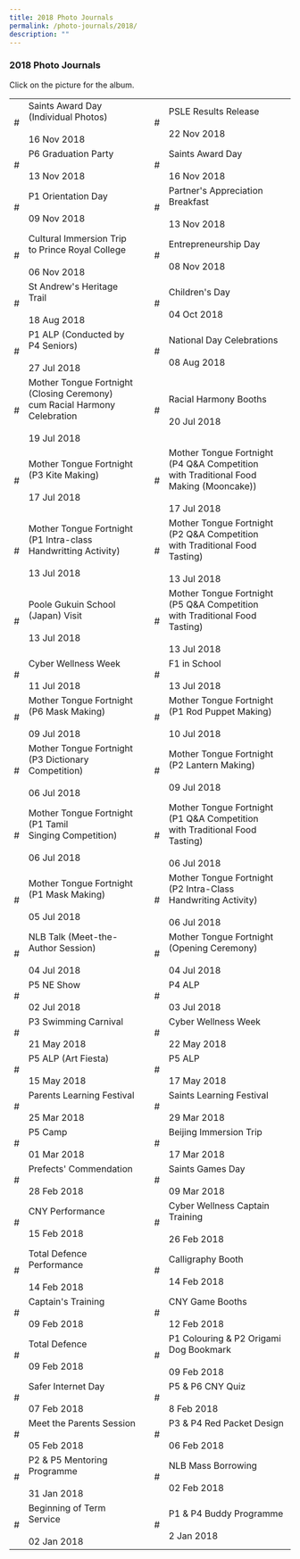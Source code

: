 ```yaml
---
title: 2018 Photo Journals
permalink: /photo-journals/2018/
description: ""
---
```

### 2018 Photo Journals

Click on the picture for the album.

|  	|  	|  	|  	|  	|
|---	|---	|---	|---	|---	|
| # 	| Saints Award Day (Individual Photos)<br><br>16 Nov 2018 	|  	| # 	| PSLE Results Release<br><br>22 Nov 2018 	|
| # 	| P6 Graduation Party<br><br>13 Nov 2018 	|  	| # 	| Saints Award Day<br><br>16 Nov 2018 	|
| # 	| P1 Orientation Day<br><br>09 Nov 2018 	|  	| # 	| Partner's Appreciation Breakfast<br><br>13 Nov 2018 	|
| # 	| Cultural Immersion Trip to Prince Royal College<br><br>06 Nov 2018 	|  	| # 	| Entrepreneurship Day<br><br>08 Nov 2018 	|
| # 	| St Andrew's Heritage Trail<br><br>18 Aug 2018 	|  	| # 	| Children's Day<br><br>04 Oct 2018 	|
| # 	| P1 ALP (Conducted by P4 Seniors)<br><br>27 Jul 2018 	|  	| # 	| National Day Celebrations<br><br>08 Aug 2018 	|
| # 	| Mother Tongue Fortnight (Closing Ceremony)<br>cum Racial Harmony Celebration<br><br>19 Jul 2018 	|  	| # 	| Racial Harmony Booths<br><br>20 Jul 2018 	|
| # 	| Mother Tongue Fortnight (P3 Kite Making)<br><br>17 Jul 2018 	|  	| # 	| Mother Tongue Fortnight (P4 Q&A Competition<br>with Traditional Food Making (Mooncake))<br><br>17 Jul 2018 	|
| # 	| Mother Tongue Fortnight (P1 Intra-class<br>Handwritting Activity)<br><br>13 Jul 2018 	|  	| # 	| Mother Tongue Fortnight (P2 Q&A Competition<br>with Traditional Food Tasting)<br><br>13 Jul 2018 	|
| # 	| Poole Gukuin School (Japan) Visit<br><br>13 Jul 2018 	|  	| # 	| Mother Tongue Fortnight (P5 Q&A Competition<br>with Traditional Food Tasting)<br><br>13 Jul 2018 	|
| # 	| Cyber Wellness Week<br><br>11 Jul 2018 	|  	| # 	| F1 in School<br><br>13 Jul 2018 	|
| # 	| Mother Tongue Fortnight (P6 Mask Making)<br><br>09 Jul 2018 	|  	| # 	| Mother Tongue Fortnight (P1 Rod Puppet Making)<br><br>10 Jul 2018 	|
| # 	| Mother Tongue Fortnight (P3 Dictionary<br>Competition)<br><br>06 Jul 2018 	|  	| # 	| Mother Tongue Fortnight (P2 Lantern Making)<br><br>09 Jul 2018 	|
| # 	| Mother Tongue Fortnight (P1 Tamil<br>Singing Competition)<br><br>06 Jul 2018 	|  	| # 	| Mother Tongue Fortnight (P1 Q&A Competition<br>with Traditional Food Tasting)<br><br>06 Jul 2018 	|
| # 	| Mother Tongue Fortnight (P1 Mask Making)<br><br>05 Jul 2018 	|  	| # 	| Mother Tongue Fortnight (P2 Intra-Class<br>Handwriting Activity)<br><br>06 Jul 2018 	|
| # 	| NLB Talk (Meet-the-Author Session)<br><br>04 Jul 2018 	|  	| # 	| Mother Tongue Fortnight (Opening Ceremony)<br><br>04 Jul 2018 	|
| # 	| P5 NE Show<br><br>02 Jul 2018 	|  	| # 	| P4 ALP<br><br>03 Jul 2018 	|
| # 	| P3 Swimming Carnival<br><br>21 May 2018 	|  	| # 	| Cyber Wellness Week<br><br>22 May 2018 	|
| # 	| P5 ALP (Art Fiesta)<br><br>15 May 2018 	|  	| # 	| P5 ALP<br><br>17 May 2018 	|
| # 	| Parents Learning Festival<br><br>25 Mar 2018 	|  	| # 	| Saints Learning Festival<br><br>29 Mar 2018<br> 	|
| # 	| P5 Camp<br><br>01 Mar 2018  	|  	| # 	| Beijing Immersion Trip<br><br>17 Mar 2018 	|
| # 	| Prefects' Commendation<br><br>28 Feb 2018 	|  	| # 	| Saints Games Day<br><br>09 Mar 2018 	|
| # 	| CNY Performance<br><br>15 Feb 2018<br> 	|  	| # 	| Cyber Wellness Captain Training<br><br>26 Feb 2018<br> 	|
| # 	| Total Defence Performance<br><br>14 Feb 2018 	|  	| # 	| Calligraphy Booth<br><br>14 Feb 2018 	|
| # 	| Captain's Training<br><br>09 Feb 2018 	|  	| # 	| CNY Game Booths<br><br>12 Feb 2018 	|
| # 	| Total Defence<br><br>09 Feb 2018<br> 	|  	| # 	| P1 Colouring & P2 Origami Dog Bookmark<br><br>09 Feb 2018 	|
| # 	| Safer Internet Day<br><br>07 Feb 2018 	|  	| # 	| P5 & P6 CNY Quiz<br><br>8 Feb 2018 	|
| # 	| Meet the Parents Session<br><br>05 Feb 2018 	|  	| # 	| P3 & P4 Red Packet Design<br><br>06 Feb 2018 	|
| # 	| P2 & P5 Mentoring Programme<br><br>31 Jan 2018<br> 	|  	| # 	| NLB Mass Borrowing<br><br>02 Feb 2018 	|
| # 	| Beginning of Term Service<br><br>02 Jan 2018  	|   	| # 	| P1 & P4 Buddy Programme<br><br>2 Jan 2018 	|